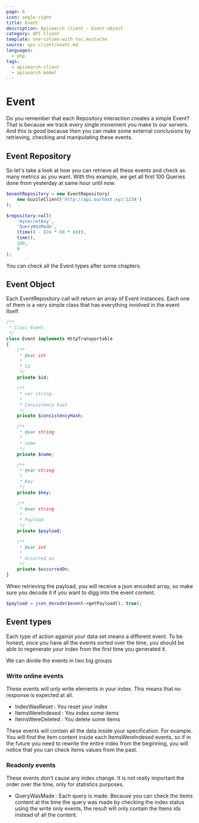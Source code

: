 ```yaml
---
page: 6
icon: angle-right
title: Event
description: Apisearch client - Event object
category: API Client
template: one-column-with-toc.mustache
source: api-client/event.md
languages: 
  - php
tags:
  - apisearch-client
  - apisearch model
---
```


# Event

Do you remember that each Repository interaction creates a simple Event? That is
because we track every single movement you make to our servers. And this is good
because then you can make some external conclusions by retrieving, checking and
manipulating these events.

## Event Repository

So let's take a look at how you can retrieve all these events and check as many
metrics as you want. With this example, we get all first 100 Queries done from
yesterday at same hour until now.

```php
$eventRepository = new EventRepository(
    new GuzzleClient('http://api.ourhost.xyz:1234')
);

$repository->all(
    'mysecretkey',
    'QueryWasMade',
    (time() - (24 * 60 * 60)),
    time(),
    100,
    0
);
```

You can check all the Event types after some chapters.

## Event Object

Each EventRepository call will return an array of Event instances. Each one of
them is a very simple class that has everything involved in the event itself.

```php
/**
 * Class Event.
 */
class Event implements HttpTransportable
{
    /**
     * @var int
     *
     * Id
     */
    private $id;

    /**
     * var string.
     *
     * Consistency hash
     */
    private $consistencyHash;

    /**
     * @var string
     *
     * name
     */
    private $name;

    /**
     * @var string
     *
     * Key
     */
    private $key;

    /**
     * @var string
     *
     * Payload
     */
    private $payload;

    /**
     * @var int
     *
     * Occurred on
     */
    private $occurredOn;
}
```

When retrieving the payload, you will receive a json encoded array, so make sure
you decode it if you want to digg into the event content.

```php
$payload = json_decode($event->getPayload(), true);
```

## Event types

Each type of action against your data set means a different event. To be honest,
once you have all the events sorted over the time, you should be able to
regenerate your index from the first time you generated it.

We can divide the events in two big groups

### Write online events

These events will only write elements in your index. This means that no response
is expected at all.

- IndexWasReset : You reset your index
- ItemsWereIndexed : You index some items
- ItemsWereDeleted : You delete some items

These events will contain all the data inside your specification. For example.
You will find the item content inside each ItemsWereIndexed events, so if in the
future you need to rewrite the entire index from the beginning, you will notice
that you can check items values from the past.

### Readonly events

These events don't cause any index change. It is not really important the order
over the time, only for statistics purposes.

- QueryWasMade : Each query is made. Because you can check the items content at
the time the query was made by checking the index status using the write only
events, the result will only contain the Items ids instead of all the content.
